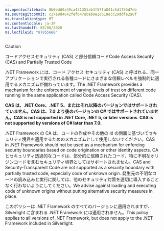 ```yaml
---
ms.openlocfilehash: 8b0edd9a49ca431355ab4f57fa041c5d1756d7eb
ms.sourcegitcommit: c37e8d4642fef647ebab0e1c618ecc29ddfe2a0f
ms.translationtype: MT
ms.contentlocale: ja-JP
ms.lasthandoff: 08/06/2020
ms.locfileid: "87855668"
---
```

> [!CAUTION]
> <span data-ttu-id="ff931-101">コードアクセスセキュリティ (CAS) と部分信頼コード</span><span class="sxs-lookup"><span data-stu-id="ff931-101">Code Access Security (CAS) and Partially Trusted Code</span></span>
>
> <span data-ttu-id="ff931-102">.NET Framework には、コード アクセス セキュリティ (CAS) と呼ばれる、同一アプリケーションで実行される各種コードにさまざまな信頼レベルを強制的に適用するメカニズムが備わっています。</span><span class="sxs-lookup"><span data-stu-id="ff931-102">The .NET Framework provides a mechanism for the enforcement of varying levels of trust on different code running in the same application called Code Access Security (CAS).</span></span>
>
> <span data-ttu-id="ff931-103">**CAS は、.NET Core、.NET 5、またはそれ以降のバージョンではサポートされていません。CAS は、7.0 より後のバージョンの C# ではサポートされていません。**</span><span class="sxs-lookup"><span data-stu-id="ff931-103">**CAS is not supported in .NET Core, .NET 5, or later versions. CAS is not supported by versions of C# later than 7.0.**</span></span>
>
> <span data-ttu-id="ff931-104">.NET Framework の CA は、コードの作成やその他の id の側面に基づいてセキュリティ境界を適用するためのメカニズムとして使用しないでください。</span><span class="sxs-lookup"><span data-stu-id="ff931-104">CAS in .NET Framework should not be used as a mechanism for enforcing security boundaries based on code origination or other identity aspects.</span></span> <span data-ttu-id="ff931-105">CA とセキュリティ透過的なコードは、部分的に信頼されたコード、特に不明なオリジンコードを含むセキュリティ境界としてはサポートされません。</span><span class="sxs-lookup"><span data-stu-id="ff931-105">CAS and Security-Transparent Code are not supported as a security boundary with partially trusted code, especially code of unknown origin.</span></span> <span data-ttu-id="ff931-106">発生元の不明なコードの読み込みと実行に関しては、他のセキュリティ対策を適切に導入することなく行わないようにしてください。</span><span class="sxs-lookup"><span data-stu-id="ff931-106">We advise against loading and executing code of unknown origins without putting alternative security measures in place.</span></span>
>
> <span data-ttu-id="ff931-107">このポリシーは .NET Framework のすべてのバージョンに適用されますが、Silverlight に含まれる .NET Framework には適用されません。</span><span class="sxs-lookup"><span data-stu-id="ff931-107">This policy applies to all versions of .NET Framework, but does not apply to the .NET Framework included in Silverlight.</span></span>
